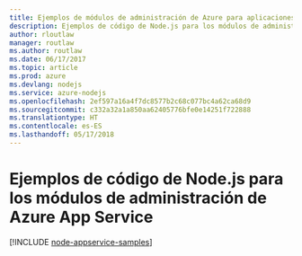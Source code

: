 ```yaml
---
title: Ejemplos de módulos de administración de Azure para aplicaciones web de Node.js
description: Ejemplos de código de Node.js para los módulos de administración de Azure App Service
author: rloutlaw
manager: routlaw
ms.author: routlaw
ms.date: 06/17/2017
ms.topic: article
ms.prod: azure
ms.devlang: nodejs
ms.service: azure-nodejs
ms.openlocfilehash: 2ef597a16a4f7dc8577b2c68c077bc4a62ca68d9
ms.sourcegitcommit: c332a32a1a850aa62405776bfe0e14251f722888
ms.translationtype: HT
ms.contentlocale: es-ES
ms.lasthandoff: 05/17/2018
---
```

# <a name="nodejs-code-samples-for-azure-app-service-management-modules"></a>Ejemplos de código de Node.js para los módulos de administración de Azure App Service

[!INCLUDE [node-appservice-samples](../docs-ref-conceptual/includes/appservice-samples.md)]